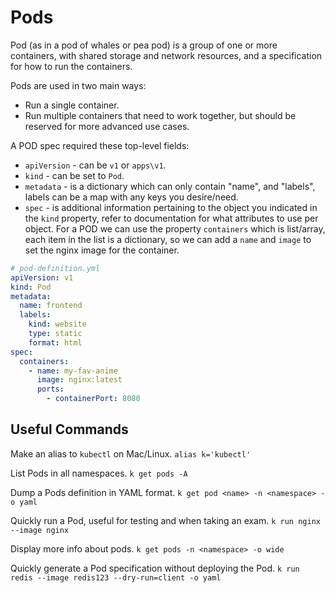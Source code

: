 # Pods

Pod (as in a pod of whales or pea pod) is a group of one or more containers,
with shared storage and network resources, and a specification for how to run
the containers.

Pods are used in two main ways:
* Run a single container.
* Run multiple containers that need to work together, but should be reserved
  for more advanced use cases.

A POD spec required these top-level fields:
* `apiVersion` - can be `v1` or `apps\v1`.
* `kind` - can be set to `Pod`.
* `metadata` - is a dictionary which can only contain "name", and "labels",
  labels can be a map with any keys you desire/need.
* `spec` - is additional information pertaining to the object you indicated in
  the `kind` property, refer to documentation for what attributes to use per
  object. For a POD we can use the property `containers` which is list/array,
  each item in the list is a dictionary, so we can add a `name` and `image`
  to set the nginx image for the container.

```yaml
# pod-definition.yml
apiVersion: v1
kind: Pod
metadata:
  name: frontend
  labels:
    kind: website
    type: static
    format: html
spec:
  containers:
    - name: my-fav-anime
      image: nginx:latest
      ports:
        - containerPort: 8080
```

## Useful Commands

Make an alias to `kubectl` on Mac/Linux.
`alias k='kubectl'`

List Pods in all namespaces.
`k get pods -A`

Dump a Pods definition in YAML format.
`k get pod <name> -n <namespace> -o yaml`

Quickly run a Pod, useful for testing and when taking an exam.
`k run nginx --image nginx`

Display more info about pods.
`k get pods -n <namespace> -o wide`

Quickly generate a Pod specification without deploying the Pod.
`k run redis --image redis123 --dry-run=client -o yaml`
